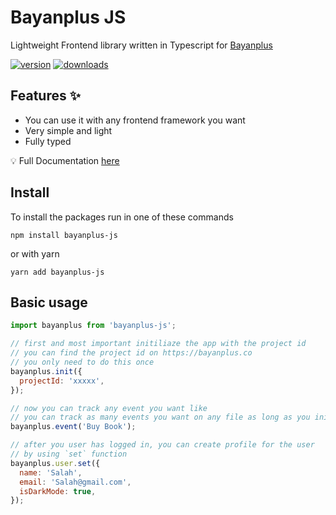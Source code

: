 # Bayanplus JS

Lightweight Frontend library written in Typescript for [Bayanplus](https://bayanplus.co)

[![version](https://img.shields.io/npm/v/bayanplus-js)](https://www.npmjs.com/package/bayanplus-js)
[![downloads](https://img.shields.io/npm/dm/bayanplus-js)](https://www.npmjs.com/package/bayanplus-js)
 
## Features ✨

- You can use it with any frontend framework you want
- Very simple and light
- Fully typed

💡 Full Documentation [here](https://docs.bayanplus.co)

## Install

To install the packages run in one of these commands

`npm install bayanplus-js`

or with yarn

`yarn add bayanplus-js`

## Basic usage

```javascript
import bayanplus from 'bayanplus-js';

// first and most important initiliaze the app with the project id
// you can find the project id on https://bayanplus.co
// you only need to do this once
bayanplus.init({
  projectId: 'xxxxx',
});

// now you can track any event you want like
// you can track as many events you want on any file as long as you initiliazed the app
bayanplus.event('Buy Book');

// after you user has logged in, you can create profile for the user
// by using `set` function
bayanplus.user.set({
  name: 'Salah',
  email: 'Salah@gmail.com',
  isDarkMode: true,
});
```
